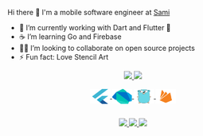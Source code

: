 Hi there 👋
I'm a mobile software engineer at [Sami](https://github.com/oisamitech)

- 🔭 I’m currently working with Dart and Flutter 💙 
- ☕ I’m learning Go and Firebase
- 🧑‍💻 I’m looking to collaborate on open source projects
- ⚡ Fun fact: Love Stencil Art


<!-- <h1 align="center" > 
 Hi, I'm Gabriel Ramos
</h1> -->


<div align="center">
  <a href="https://github.com/whosramoss">
  <img height="180em" src="https://github-readme-stats.vercel.app/api?username=whosramoss&show_icons=true&theme=dracula&include_all_commits=true&count_private=true"/>
  <img height="180em" src="https://github-readme-stats.vercel.app/api/top-langs/?username=whosramoss&layout=compact&langs_count=7&theme=dracula"/>
</div>
 
<div style="display: inline_block" align="center">
 <br>
 <img align="center" alt="flutter" height="30" width="40" src="https://raw.githubusercontent.com/devicons/devicon/master/icons/flutter/flutter-original.svg">
 <img align="center" alt="dart" height="30" width="40" src="https://raw.githubusercontent.com/devicons/devicon/master/icons/dart/dart-original.svg">
 <img align="center" alt="go" height="30" width="40" src="https://raw.githubusercontent.com/devicons/devicon/master/icons/go/go-original.svg">
 <img align="center" alt="firebase" height="30" width="40" src="https://raw.githubusercontent.com/devicons/devicon/master/icons/firebase/firebase-plain.svg">
</div>
 
 ##
 

<div align="center"> 
  <a href="https://twitter.com/whosramoss" target="_blank">
   <img src="https://img.shields.io/badge/Twitter-1ca0f1?style=for-the-badge&logo=twitter&logoColor=white" target="_blank">
 </a>
 <a href = "mailto:whosramoss@gmail.com">
  <img src="https://img.shields.io/badge/-Gmail-%23333?style=for-the-badge&logo=gmail&logoColor=white" target="_blank">
 </a>
 <a href="https://www.linkedin.com/in/whosramoss" target="_blank">
  <img src="https://img.shields.io/badge/-LinkedIn-%230077B5?style=for-the-badge&logo=linkedin&logoColor=white" target="_blank">
 </a> 
</div>


<!--
 <img align="right" src="https://github-readme-stats.vercel.app/api?username=whosramoss&&show_icons=false&title_color=191919&icon_color=191919&text_color=ffffffbg_color=ffffff&hide=prs,issues" />
<img height="180em" src="https://github-readme-stats.vercel.app/api/top-langs/?username=whosramoss&layout=compact&langs_count=7&theme=dracula"/>
<p align="left">
 <img src="https://komarev.com/ghpvc/?username=whosramos" alt="users" />
</p> 
-->

